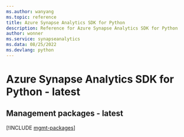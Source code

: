 ```yaml
---
ms.author: wanyang
ms.topic: reference
title: Azure Synapse Analytics SDK for Python
description: Reference for Azure Synapse Analytics SDK for Python
author: wonner
ms.service: synapseanalytics
ms.data: 08/25/2022
ms.devlang: python
---
```

# Azure Synapse Analytics SDK for Python - latest

## Management packages - latest
[!INCLUDE [mgmt-packages](synapse-analytics-mgmt-index.md)]